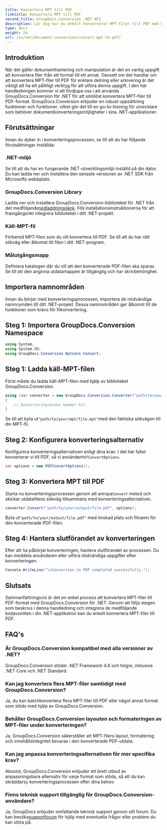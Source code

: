 ```yaml
---
title: Konvertera MPT till PDF
linktitle: Konvertera MPT till PDF
second_title: GroupDocs.Conversion .NET API
description: Lär dig hur du enkelt konverterar MPT-filer till PDF med GroupDocs.Conversion for .NET. Följ vårt steg-för-steg för integration och effektiv dokumenthantering.
type: docs
weight: 24
url: /sv/net/document-conversion/convert-mpt-to-pdf/
---
```

## Introduktion
När det gäller dokumenthantering och manipulation är det en vanlig uppgift att konvertera filer från ett format till ett annat. Oavsett om det handlar om att konvertera MPT-filer till PDF för enklare delning eller arkivering är det viktigt att ha ett pålitligt verktyg för att utföra denna uppgift. I den här handledningen kommer vi att fördjupa oss i att använda GroupDocs.Conversion för .NET för att sömlöst konvertera MPT-filer till PDF-format. GroupDocs.Conversion erbjuder en robust uppsättning funktioner och funktioner, vilket gör det till en go-to-lösning för utvecklare som behöver dokumentkonverteringsmöjligheter i sina .NET-applikationer.
## Förutsättningar
Innan du dyker in i konverteringsprocessen, se till att du har följande förutsättningar inställda:
### .NET-miljö
Se till att du har en fungerande .NET-utvecklingsmiljö inställd på din dator. Du kan ladda ner och installera den senaste versionen av .NET SDK från Microsofts webbplats.
### GroupDocs.Conversion Library
 Ladda ner och installera GroupDocs.Conversion-biblioteket för .NET från det medföljande[nedladdningslänk](https://releases.groupdocs.com/conversion/net/). Följ installationsinstruktionerna för att framgångsrikt integrera biblioteket i ditt .NET-projekt.
### Käll-MPT-fil
Förbered MPT-filen som du vill konvertera till PDF. Se till att du har rätt sökväg eller åtkomst till filen i ditt .NET-program.
### Målutgångsmapp
Definiera katalogen där du vill att den konverterade PDF-filen ska sparas. Se till att den angivna utdatamappen är tillgänglig och har skrivbehörighet.

## Importera namnområden
Innan du börjar med konverteringsprocessen, importera de nödvändiga namnrymden till ditt .NET-projekt. Dessa namnområden ger åtkomst till de funktioner som krävs för filkonvertering.
## Steg 1: Importera GroupDocs.Conversion Namespace
```csharp
using System;
using System.IO;
using GroupDocs.Conversion.Options.Convert;
```
## Steg 1: Ladda käll-MPT-filen
Först måste du ladda käll-MPT-filen med hjälp av biblioteket GroupDocs.Conversion.
```csharp
using (var converter = new GroupDocs.Conversion.Converter("path/to/your/mpt/file.mpt"))
{
    // Konverteringskoden kommer hit
}
```
 Se till att byta ut`"path/to/your/mpt/file.mpt"`med den faktiska sökvägen till din MPT-fil.
## Steg 2: Konfigurera konverteringsalternativ
 Konfigurera konverteringsalternativen enligt dina krav. I det här fallet konverterar vi till PDF, så vi använder`PdfConvertOptions`.
```csharp
var options = new PdfConvertOptions();
```
## Steg 3: Konvertera MPT till PDF
 Starta nu konverteringsprocessen genom att anropa`Convert` metod och skickar utdatafilens sökväg tillsammans med konverteringsalternativen.
```csharp
converter.Convert("path/to/your/output/file.pdf", options);
```
 Byta ut`"path/to/your/output/file.pdf"` med önskad plats och filnamn för den konverterade PDF-filen.
## Steg 4: Hantera slutförandet av konverteringen
Efter att ha påbörjat konverteringen, hantera slutförandet av processen. Du kan meddela användaren eller utföra nödvändiga uppgifter efter konverteringen.
```csharp
Console.WriteLine("\nConversion to PDF completed successfully.");
```

## Slutsats
Sammanfattningsvis är det en enkel process att konvertera MPT-filer till PDF-format med GroupDocs.Conversion för .NET. Genom att följa stegen som beskrivs i denna handledning och integrera de medföljande kodavsnitten i din .NET-applikation kan du enkelt konvertera MPT-filer till PDF.
## FAQ's
### Är GroupDocs.Conversion kompatibel med alla versioner av .NET?
GroupDocs.Conversion stöder .NET Framework 4.6 och högre, inklusive .NET Core och .NET Standard.
### Kan jag konvertera flera MPT-filer samtidigt med GroupDocs.Conversion?
Ja, du kan batchkonvertera flera MPT-filer till PDF eller något annat format som stöds med hjälp av GroupDocs.Conversion.
### Behåller GroupDocs.Conversion layouten och formateringen av MPT-filer under konverteringen?
Ja, GroupDocs.Conversion säkerställer att MPT-filers layout, formatering och innehållsintegritet bevaras i den konverterade PDF-utdata.
### Kan jag anpassa konverteringsalternativen för mer specifika krav?
Absolut, GroupDocs.Conversion erbjuder ett brett utbud av anpassningsbara alternativ för varje format som stöds, så att du kan skräddarsy konverteringsprocessen efter dina behov.
### Finns teknisk support tillgänglig för GroupDocs.Conversion-användare?
 Ja, GroupDocs erbjuder omfattande teknisk support genom sitt forum. Du kan besöka[supportforum](https://forum.groupdocs.com/c/conversion/11) för hjälp med eventuella frågor eller problem du kan stöta på.